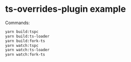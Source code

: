 # ts-overrides-plugin example

Commands:

```bash
yarn build:tspc
yarn build:ts-loader
yarn build:fork-ts
yarn watch:tspc
yarn watch:ts-loader
yarn watch:fork-ts
```
